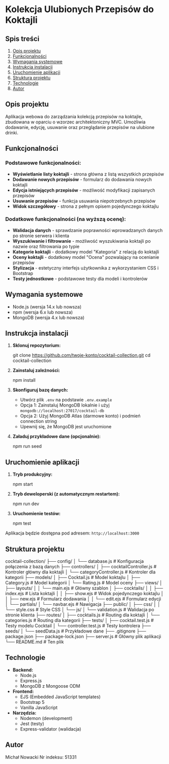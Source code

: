 # Kolekcja Ulubionych Przepisów do Koktajli

## Spis treści
1. [Opis projektu](#opis-projektu)
2. [Funkcjonalności](#funkcjonalności)
3. [Wymagania systemowe](#wymagania-systemowe)
4. [Instrukcja instalacji](#instrukcja-instalacji)
5. [Uruchomienie aplikacji](#uruchomienie-aplikacji)
6. [Struktura projektu](#struktura-projektu)
7. [Technologie](#technologie)
8. [Autor](#autor)

## Opis projektu
Aplikacja webowa do zarządzania kolekcją przepisów na koktajle, zbudowana w oparciu o wzorzec architektoniczny MVC. Umożliwia dodawanie, edycję, usuwanie oraz przeglądanie przepisów na ulubione drinki.

## Funkcjonalności

### Podstawowe funkcjonalności:
- **Wyświetlanie listy koktajli** - strona główna z listą wszystkich przepisów
- **Dodawanie nowych przepisów** - formularz do dodawania nowych koktajli
- **Edycja istniejących przepisów** - możliwość modyfikacji zapisanych przepisów
- **Usuwanie przepisów** - funkcja usuwania niepotrzebnych przepisów
- **Widok szczegółowy** - strona z pełnym opisem pojedynczego koktajlu

### Dodatkowe funkcjonalności (na wyższą ocenę):
- **Walidacja danych** - sprawdzanie poprawności wprowadzanych danych po stronie serwera i klienta
- **Wyszukiwanie i filtrowanie** - możliwość wyszukiwania koktajli po nazwie oraz filtrowania po typie
- **Kategorie koktajli** - dodatkowy model "Kategoria" z relacją do koktajli
- **Oceny koktajli** - dodatkowy model "Ocena" pozwalający na ocenianie przepisów
- **Stylizacja** - estetyczny interfejs użytkownika z wykorzystaniem CSS i Bootstrap
- **Testy jednostkowe** - podstawowe testy dla modeli i kontrolerów

## Wymagania systemowe
- Node.js (wersja 14.x lub nowsza)
- npm (wersja 6.x lub nowsza)
- MongoDB (wersja 4.x lub nowsza)

## Instrukcja instalacji

1. **Sklonuj repozytorium:**
   
   git clone https://github.com/twoje-konto/cocktail-collection.git
   cd cocktail-collection
   

2. **Zainstaluj zależności:**
   
   npm install
   

3. **Skonfiguruj bazę danych:**
   - Utwórz plik `.env` na podstawie `.env.example`
   - Opcja 1: Zainstaluj MongoDB lokalnie i użyj `mongodb://localhost:27017/cocktail-db`
   - Opcja 2: Użyj MongoDB Atlas (darmowe konto) i podmień connection string
   - Upewnij się, że MongoDB jest uruchomione

4. **Załaduj przykładowe dane (opcjonalnie):**
   
   npm run seed
   

## Uruchomienie aplikacji

1. **Tryb produkcyjny:**
   
   npm start
   

2. **Tryb deweloperski (z automatycznym restartem):**
   
   npm run dev
   

3. **Uruchomienie testów:**
   
   npm test
   

Aplikacja będzie dostępna pod adresem: `http://localhost:3000`

## Struktura projektu
cocktail-collection/
├── config/
│   └── database.js          # Konfiguracja połączenia z bazą danych
├── controllers/
│   ├── cocktailController.js # Kontroler główny dla koktajli
│   └── categoryController.js # Kontroler dla kategorii
├── models/
│   ├── Cocktail.js          # Model koktajlu
│   ├── Category.js          # Model kategorii
│   └── Rating.js            # Model oceny
├── views/
│   ├── layouts/
│   │   └── main.ejs         # Główny szablon
│   ├── cocktails/
│   │   ├── index.ejs        # Lista koktajli
│   │   ├── show.ejs         # Widok pojedynczego koktajlu
│   │   ├── new.ejs          # Formularz dodawania
│   │   └── edit.ejs         # Formularz edycji
│   └── partials/
│       └── navbar.ejs       # Nawigacja
├── public/
│   ├── css/
│   │   └── style.css        # Style CSS
│   └── js/
│       └── validation.js    # Walidacja po stronie klienta
├── routes/
│   ├── cocktails.js         # Routing dla koktajli
│   └── categories.js        # Routing dla kategorii
├── tests/
│   ├── cocktail.test.js     # Testy modelu Cocktail
│   └── controller.test.js   # Testy kontrolera
├── seeds/
│   └── seedData.js          # Przykładowe dane
├── .gitignore
├── package.json
├── package-lock.json
├── server.js                # Główny plik aplikacji
└── README.md               # Ten plik


## Technologie
- **Backend:**
  - Node.js
  - Express.js
  - MongoDB z Mongoose ODM
- **Frontend:**
  - EJS (Embedded JavaScript templates)
  - Bootstrap 5
  - Vanilla JavaScript
- **Narzędzia:**
  - Nodemon (development)
  - Jest (testy)
  - Express-validator (walidacja)

## Autor
Michał Nowacki
Nr indeksu: 51331